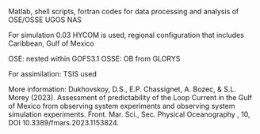 Matlab, shell scripts, fortran codes for data processing
and analysis of OSE/OSSE UGOS NAS 

For simulation 0.03 HYCOM is used, regional configuration that includes
Caribbean, Gulf of Mexico

OSE: nested within GOFS3.1
OSSE: OB from GLORYS 

For assimilation: TSIS used

More information:
Dukhovskoy, D.S., E.P. Chassignet, A. Bozec, & S.L. Morey (2023). Assessment of predictability of the Loop Current in the Gulf of Mexico from observing system experiments and observing system simulation experiments. Front. Mar. Sci., Sec. Physical Oceanography , 10, DOI 10.3389/fmars.2023.1153824.


